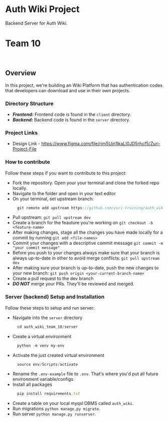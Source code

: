 # Auth Wiki Project
Backend Server for Auth Wiki.

# Team 10
<br>

## Overview
In this project, we're building an Wiki Platform that has authentication codes that developers can download and use in their own projects. 

### Directory Structure
- ***Frontend:*** Frontend code is found in the `client` directory.
- ***Backend:*** Backend code is found in the `server` directory.

### Project Links

- Design Link - https://www.figma.com/file/rim5Uin1lkaLl0JD5rhcf5/Zuri-Project-File


### How to contribute
Follow these steps if you want to contribute to this project:
- Fork the repository. Open your your terminal and clone the forked repo locally.
- Navigate to the folder and open in your text editor
- On your terminal, set upstream branch:
  ```js
    git remote add upstream https://github.com/zuri-training/auth_wiki_team_10.git
  ```
- Pull upstream: `git pull upstream dev`
- Create a branch for the feauture you're working on `git checkout -b <feature-name>`
- After making changes, stage all the changes you have made locally for a commit by running `git add <file-names>`
- Commit your changes with a descriptive commit message `git commit -m "your commit message"`
- Before you push to your changes always make sure that your branch is always up-to-date in other to avoid merge conflicts: `git pull upstream dev`
- After making sure your branch is up-to-date, push the new changes to your new branch: `git push origin <your-current-branch-name>`
- Create a pull request to the dev branch
- ***DO NOT*** merge your PRs. They'll be reviewed and merged.

### Server (backend) Setup and Installation
Follow these steps to setup and run server:
- Navigate into the `server` directory
  ```js
    cd auth_wiki_team_10/server
  ```
- Create a virtual environment 
  ```js
    python -m venv my-env
  ```
- Activate the just created virtual environment 
  ```js
    source env/Scripts/activate
  ```
- Rename the `.env-example` file to `.env`. That's where you'd put all future environment variable/configs
- Install all packages
  ```js
    pip install requirements.txt
  ```
- Create a table on your local myqsl DBMS called `auth_wiki`.
- Run migrations `python manage.py migrate`.
- Run server `python manage.py runserver`.
